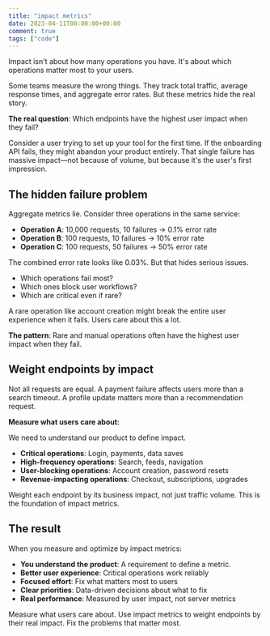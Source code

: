```yaml
---
title: "impact metrics"
date: 2023-04-11T00:00:00+00:00
comment: true
tags: ["code"]
---
```

Impact isn't about how many operations you have. It's about which operations matter most to your users.

Some teams measure the wrong things. They track total traffic, average response times, and aggregate error rates. But these metrics hide the real story.

**The real question**: Which endpoints have the highest user impact when they fail?

Consider a user trying to set up your tool for the first time. If the onboarding API fails, they might abandon your product entirely. That single failure has massive impact—not because of volume, but because it's the user's first impression.

## The hidden failure problem

Aggregate metrics lie. Consider three operations in the same service:

- **Operation A**: 10,000 requests, 10 failures → 0.1% error rate
- **Operation B**: 100 requests, 10 failures → 10% error rate  
- **Operation C**: 100 requests, 50 failures → 50% error rate

The combined error rate looks like 0.03%. But that hides serious issues.

- Which operations fail most?
- Which ones block user workflows?
- Which are critical even if rare?

A rare operation like account creation might break the entire user experience when it fails. Users care about this a lot.

**The pattern**: Rare and manual operations often have the highest user impact when they fail.


## Weight endpoints by impact

Not all requests are equal. A payment failure affects users more than a search timeout. A profile update matters more than a recommendation request.

**Measure what users care about:**

We need to understand our product to define impact.

- **Critical operations**: Login, payments, data saves
- **High-frequency operations**: Search, feeds, navigation  
- **User-blocking operations**: Account creation, password resets
- **Revenue-impacting operations**: Checkout, subscriptions, upgrades

Weight each endpoint by its business impact, not just traffic volume. This is the foundation of impact metrics.


## The result

When you measure and optimize by impact metrics:

- **You understand the product**: A requirement to define a metric.
- **Better user experience**: Critical operations work reliably
- **Focused effort**: Fix what matters most to users
- **Clear priorities**: Data-driven decisions about what to fix
- **Real performance**: Measured by user impact, not server metrics

Measure what users care about. Use impact metrics to weight endpoints by their real impact. Fix the problems that matter most.